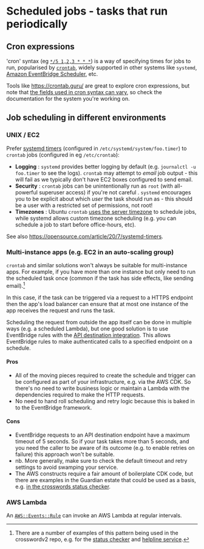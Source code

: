 # Scheduled jobs - tasks that run periodically

## Cron expressions

'cron' syntax (eg [`*/5 1,2,3 * * *`](https://crontab.guru/#*/5_1,2,3_*_*_*)) is a way of specifying times for jobs to run, popularised by [`crontab`](https://en.wikipedia.org/wiki/Cron#Overview), widely supported in other systems like `systemd`, [Amazon EventBridge Scheduler](https://docs.aws.amazon.com/scheduler/latest/UserGuide/schedule-types.html#cron-based), etc.

Tools like https://crontab.guru/ are great to explore cron expressions, but note that [the fields used in cron syntax can vary](https://github.com/guardian/ophan-geoip-db-refresher/pull/3#discussion_r638614229), so check the documentation for the system you're working on.

## Job scheduling in different environments

### UNIX / EC2

Prefer [systemd timers](https://askubuntu.com/a/1051208/17211) (configured in `/etc/systemd/system/foo.timer`) to `crontab` jobs (configured in eg `/etc/crontab`):

* **Logging** : `systemd` provides better logging by default (e.g. `journalctl -u foo.timer` to see the logs). `crontab` may attempt to _email_ job output - this will fail as we typically don't have EC2 boxes configured to send email.
* **Security** : `crontab` jobs can be unintentionally run as `root` (with all-powerful superuser access) if you're not careful . `systemd` encourages you to be explicit about which _user_ the task should run as - this should be a user with a restricted set of permissions, not root!
* **Timezones** : Ubuntu `crontab` [uses the server timezone](https://github.com/guardian/deploy-tools-platform/pull/533) to schedule jobs, while systemd allows custom timezone scheduling (e.g. you can schedule a job to start before office-hours, etc).

See also https://opensource.com/article/20/7/systemd-timers.


### Multi-instance apps (e.g. EC2 in an auto-scaling group)

`crontab` and similar solutions won't always be suitable for multi-instance apps. For example, if you have more than one instance but only need to run the scheduled task once (common if the task has side effects, like sending email).[^1]

In this case, if the task can be triggered via a request to a HTTPS endpoint then the app's load balancer can ensure that at most one instance of the app receives the request and runs the task.

Scheduling the request from outside the app itself can be done in multiple ways (e.g. a scheduled Lambda), but one good solution is to use EventBridge rules with the [API destination integration](https://docs.aws.amazon.com/eventbridge/latest/userguide/eb-api-destinations.html#eb-create-rule-api-destination-target). This allows EventBridge rules to make authenticated calls to a specified endpoint on a schedule.

#### Pros
* All of the moving pieces required to create the schedule and trigger can be configured as part of your infrastructure, e.g. via the AWS CDK. So there's
no need to write business logic or maintain a Lambda with the dependencies required to make the HTTP requests.
* No need to hand roll scheduling and retry logic because this is baked in to the EventBridge framework.

#### Cons
* EventBridge requests to an API destination endpoint have a maximum timeout of 5 seconds. So if your task takes more than 5 seconds, and you need the
caller to be aware of its outcome (e.g. to enable retries on failure) this approach won't be suitable.
* nb. More generally, make sure to check the default timeout and retry settings to avoid swamping your service.
* The AWS constructs require a fair amount of boilerplate CDK code, but there are examples in the Guardian estate that could be used as a basis, e.g. [in the crosswords status checker](https://github.com/guardian/crosswordv2/blob/126acf8c6cf88dcc2edc0e851df5b2d0bbe8685b/cdk/lib/scheduled-status-check.ts).



### AWS Lambda

An [`AWS::Events::Rule`](https://docs.aws.amazon.com/AWSCloudFormation/latest/UserGuide/aws-resource-events-rule.html) can invoke an AWS Lambda at regular intervals.


[^1]: There are a number of examples of this pattern being used in the crosswordv2 repo, e.g. for the [status checker](https://github.com/guardian/crosswordv2/blob/126acf8c6cf88dcc2edc0e851df5b2d0bbe8685b/docs/status-checker.md?plain=1#L13-L14) and [helpline service](https://github.com/guardian/crosswordv2/blob/126acf8c6cf88dcc2edc0e851df5b2d0bbe8685b/docs/ats-helpline.md?plain=1#L8-L10).
